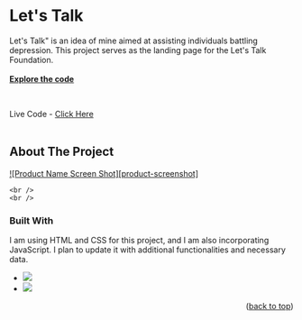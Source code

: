# Let's Talk

  <p>
    Let's Talk" is an idea of mine aimed at assisting individuals battling depression. This project serves as the landing page for the Let's Talk Foundation.
    <br />
    <br />
    <a href="https://github.com/adityakaushik01/lets-talk"><strong>Explore the code</strong></a>
  </p>
</div>
    <br />

Live Code - <a href="https://adityakaushik01.github.io/lets-talk/">Click Here</a>
    <br />
    <br />

<!-- ABOUT THE PROJECT -->
## About The Project

[![Product Name Screen Shot][product-screenshot]](https://adityakaushik01.github.io/lets-talk/)


    <br />
    <br />

### Built With

 I am using HTML and CSS for this project, and I am also incorporating JavaScript. I plan to update it with additional functionalities and necessary data.

* <img src="https://img.shields.io/badge/html5-%23E34F26.svg?style=for-the-badge&logo=html5&logoColor=white">
* <img src="https://img.shields.io/badge/css3-%231572B6.svg?style=for-the-badge&logo=css3&logoColor=white">

<p align="right">(<a href="#readme-top">back to top</a>)</p>
